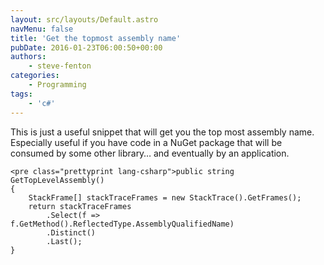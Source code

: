```yaml
---
layout: src/layouts/Default.astro
navMenu: false
title: 'Get the topmost assembly name'
pubDate: 2016-01-23T06:00:50+00:00
authors:
    - steve-fenton
categories:
    - Programming
tags:
    - 'c#'
---
```


This is just a useful snippet that will get you the top most assembly name. Especially useful if you have code in a NuGet package that will be consumed by some other library… and eventually by an application.

```
<pre class="prettyprint lang-csharp">public string GetTopLevelAssembly()
{
    StackFrame[] stackTraceFrames = new StackTrace().GetFrames();
    return stackTraceFrames
        .Select(f => f.GetMethod().ReflectedType.AssemblyQualifiedName)
        .Distinct()
        .Last();
}
```